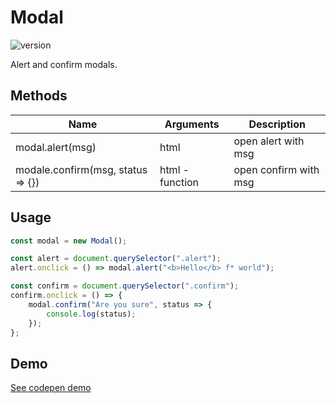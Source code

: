 # Modal

![version](https://img.shields.io/github/manifest-json/v/Natjo/modal)

Alert and confirm modals.


## Methods
| Name | Arguments | Description |
| ------ | ------ | ------ |
| modal.alert(msg) | html | open alert with msg |
| modale.confirm(msg, status => {}) | html - function| open confirm with msg |

## Usage
```javascript
const modal = new Modal();

const alert = document.querySelector(".alert");
alert.onclick = () => modal.alert("<b>Hello</b> f* world");

const confirm = document.querySelector(".confirm");
confirm.onclick = () => {
    modal.confirm("Are you sure", status => {
        console.log(status);
    });
};
```

## Demo

[See codepen demo](https://codepen.io/natjo/pen/qBZLyLj?editors=0010)
